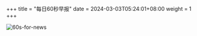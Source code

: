 +++
title = "每日60秒早报"
date = 2024-03-03T05:24:01+08:00
weight = 1
+++

![60s-for-news](/img/zaobao/zaobao.png "由 ALAPI 提供支持")
